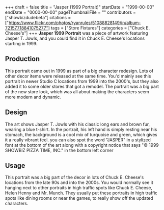 +++
draft = false
title = "Jasper (1999 Portrait)"
startDate = "1999-00-00"
endDate = "0000-00-00"
pageThumbnailFile = ""
contributors = ["showbizdudebeta"]
citations = ["https://www.flickr.com/photos/ryanrules/51088828149/in/album-72157718841075277"]
tags = ["Store Fixtures"]
categories = ["Chuck E. Cheese's"]
+++
**Jasper 1999 Portrait** was a piece of artwork featuring Jasper T. Jowls, and you could find it in Chuck E. Cheese's locations starting in 1999. 

## Production

This portrait came out in 1999 as part of a big character redesign. Lots of other decor items were released at the same time. You'd mainly see this portrait in newer Studio C locations from 1999 into the 2000's, but they also added it to some older stores that got a remodel. The portrait was a big part of the new store look, which was all about making the characters seem more modern and dynamic.

## Design 

The art shows Jasper T. Jowls with his classic long ears and brown fur, wearing a blue t-shirt. In the portrait, his left hand is simply resting near his stomach, the background is a cool mix of turquoise and green, which gives it a really vibrant feel. you can also spot the word "JASPER" in a stylized font at the bottom of the art along with a copyright notice that says "© 1999 SHOWBIZ PIZZA TIME, INC." in the bottom left corner 

## Usage 

This portrait was a big part of the decor in lots of Chuck E. Cheese's locations from the late 90s and into the 2000s. You would normally see it hanging next to other portraits in high traffic spots like Chuck E. Cheese, Helen Henny and Mr. Munch. They usually put these portraits in high traffic spots like dining rooms or near the games, to really show off the updated characters.

